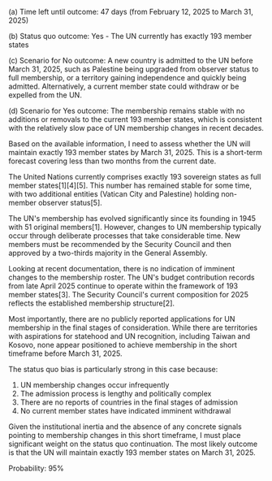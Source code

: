 (a) Time left until outcome: 47 days (from February 12, 2025 to March 31, 2025)

(b) Status quo outcome: Yes - The UN currently has exactly 193 member states

(c) Scenario for No outcome: A new country is admitted to the UN before March 31, 2025, such as Palestine being upgraded from observer status to full membership, or a territory gaining independence and quickly being admitted. Alternatively, a current member state could withdraw or be expelled from the UN.

(d) Scenario for Yes outcome: The membership remains stable with no additions or removals to the current 193 member states, which is consistent with the relatively slow pace of UN membership changes in recent decades.

Based on the available information, I need to assess whether the UN will maintain exactly 193 member states by March 31, 2025. This is a short-term forecast covering less than two months from the current date.

The United Nations currently comprises exactly 193 sovereign states as full member states[1][4][5]. This number has remained stable for some time, with two additional entities (Vatican City and Palestine) holding non-member observer status[5].

The UN's membership has evolved significantly since its founding in 1945 with 51 original members[1]. However, changes to UN membership typically occur through deliberate processes that take considerable time. New members must be recommended by the Security Council and then approved by a two-thirds majority in the General Assembly.

Looking at recent documentation, there is no indication of imminent changes to the membership roster. The UN's budget contribution records from late April 2025 continue to operate within the framework of 193 member states[3]. The Security Council's current composition for 2025 reflects the established membership structure[2].

Most importantly, there are no publicly reported applications for UN membership in the final stages of consideration. While there are territories with aspirations for statehood and UN recognition, including Taiwan and Kosovo, none appear positioned to achieve membership in the short timeframe before March 31, 2025.

The status quo bias is particularly strong in this case because:

1. UN membership changes occur infrequently
2. The admission process is lengthy and politically complex
3. There are no reports of countries in the final stages of admission
4. No current member states have indicated imminent withdrawal

Given the institutional inertia and the absence of any concrete signals pointing to membership changes in this short timeframe, I must place significant weight on the status quo continuation. The most likely outcome is that the UN will maintain exactly 193 member states on March 31, 2025.

Probability: 95%